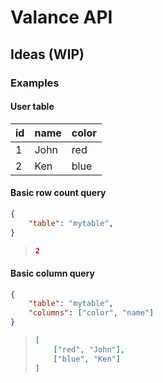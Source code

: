 # Valance API

## Ideas (WIP)

### Examples

#### User table
| id | name | color |
| -- | ---- | ----- |
| 1  | John | red   |
| 2  | Ken  | blue  |

#### Basic row count query
```json
{
    "table": "mytable",
}
```
> ```json
> 2
> ```

#### Basic column query
```json
{
    "table": "mytable",
    "columns": ["color", "name"]
}
```
> ```json
> [
>     ["red", "John"],
>     ["blue", "Ken"]
> ]
> ```

